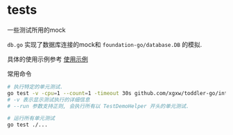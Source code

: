 # tests

一些测试所用的mock

`db.go` 实现了数据库连接的mock和 `foundation-go/database.DB` 的模拟.

具体的使用示例参考 [使用示例](/internal/helpers/demo_test.go)

常用命令
```Bash
# 执行特定的单元测试.
go test -v -cpu=1 --count=1 -timeout 30s github.com/xgxw/toddler-go/internal/helpers --run TestDemoHelper
# -v 表示显示测试执行的详细信息
# --run 参数支持正则, 会执行所有以 TestDemoHelper 开头的单元测试. 

# 运行所有单元测试
go test ./...
```
